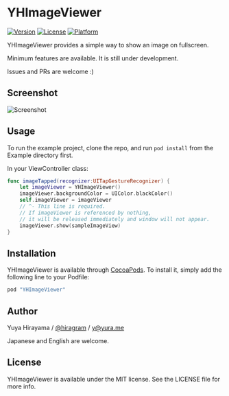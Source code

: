 # YHImageViewer

[![Version](https://img.shields.io/cocoapods/v/YHImageViewer.svg?style=flat)](http://cocoapods.org/pods/YHImageViewer)
[![License](https://img.shields.io/cocoapods/l/YHImageViewer.svg?style=flat)](http://cocoapods.org/pods/YHImageViewer)
[![Platform](https://img.shields.io/cocoapods/p/YHImageViewer.svg?style=flat)](http://cocoapods.org/pods/YHImageViewer)

YHImageViewer provides a simple way to show an image on fullscreen.

Minimum features are available. It is still under development.

Issues and PRs are welcome :)

## Screenshot

![Screenshot](https://raw.githubusercontent.com/wiki/hiragram/YHImageViewer/images/screenshot.gif)

## Usage

To run the example project, clone the repo, and run `pod install` from the Example directory first.

In your ViewController class:

```swift
func imageTapped(recognizer:UITapGestureRecognizer) {
    let imageViewer = YHImageViewer()
    imageViewer.backgroundColor = UIColor.blackColor()
    self.imageViewer = imageViewer
    // ^- This line is required. 
    // If imageViewer is referenced by nothing, 
    // it will be released immediately and window will not appear.
    imageViewer.show(sampleImageView)
}
```

## Installation

YHImageViewer is available through [CocoaPods](http://cocoapods.org). To install
it, simply add the following line to your Podfile:

```ruby
pod "YHImageViewer"
```

## Author

Yuya Hirayama / [@hiragram](http://twitter.com/hiragram) / y@yura.me

Japanese and English are welcome.

## License

YHImageViewer is available under the MIT license. See the LICENSE file for more info.
